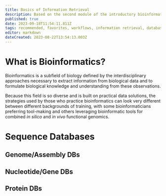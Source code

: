 ```yaml
---
title: Basics of Information Retrieval
description: Based on the second module of the introductory bioinformatics course (UF, BSC6459), in addition to some components/themes of module 1
published: true
date: 2023-09-18T11:54:11.811Z
tags: recommended, favorites, workflows, information retrieval, databases
editor: markdown
dateCreated: 2023-08-22T13:54:13.003Z
---
```



# What is Bioinformatics?

Bioinformatics is a subfield of biology defined by the interdisciplinary approaches necessary to extract information from biological data and to formulate biological knowledge and understanding from these observations.

Because this field is so diverse and is built on practical data solutions, the strategies used by those who practice bioinformatics can look very different between different backgrounds of training, with some bioinformaticians preferring tool-making and others leveraging bioinformatic tools for combined *in silico* and *in vivo* functional genomics.


# Sequence Databases
## Genome/Assembly DBs

## Nucleotide/Gene DBs

## Protein DBs


# 